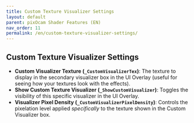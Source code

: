 ```yaml
---
title: Custom Texture Visualizer Settings
layout: default
parent: pixOcam Shader Features (EN)
nav_order: 11
permalink: /en/custom-texture-visualizer-settings/
---
```


## Custom Texture Visualizer Settings

*   **Custom Visualizer Texture (`_CustomVisualizerTex`)**: The texture to display in the secondary visualizer box in the UI Overlay (useful for seeing how your textures look with the effects).
*   **Show Custom Texture Visualizer (`_ShowCustomVisualizer`)**: Toggles the visibility of this specific visualizer in the UI Overlay.
*   **Visualizer Pixel Density (`_CustomVisualizerPixelDensity`)**: Controls the pixelation level applied *specifically* to the texture shown in the Custom Visualizer box. 